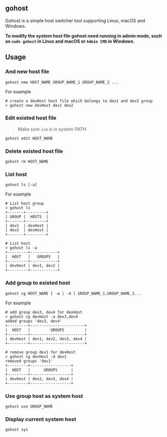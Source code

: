 ## gohost

Gohost is a simple host switcher tool supporting Linux, macOS and Windows.

**To modify the system host file gohost need running in admin mode, such as `sudo gohost` in Linux and macOS
or `Admin CMD` in Windows.**

## Usage

### And new host file

`gohost new HOST_NAME GROUP_NAME_1 GROUP_NAME_2 ... `

For example

```shell
# create a devHost host file which belongs to dev1 and dev2 group
> gohost new devHost dev1 dev2
```

### Edit existed host file
> Make sure `vim` is in system PATH

`gohost edit HOST_NAME`


### Delete existed host file

`gohost rm HOST_NAME`


### List host

`gohost ls [-a]`

For example

```shell
# List host group
> gohost ls
+-------+---------+
| GROUP |  HOSTS  |
+-------+---------+
| dev1  | devHost |
| dev2  | devHost |
+-------+---------+

# List host
> gohost ls -a
+---------+------------+
|  HOST   |   GROUPS   |
+---------+------------+
| devHost | dev1, dev2 |
+---------+------------+

```


### Add group to existed host

`gohost cg HOST_NAME [ -a | -d ] GROUP_NAME_1,GROUP_NAME_2...`

For example

```shell
# add group dev3, dev4 for devHost
> gohost cg devHost -a dev3,dev4
added groups 'dev3, dev4'
+---------+------------------------+
|  HOST   |         GROUPS         |
+---------+------------------------+
| devHost | dev1, dev2, dev3, dev4 |
+---------+------------------------+

# remove group dev1 for devHost
> gohost cg devHost -d dev1
removed groups 'dev1'
+---------+------------------+
|  HOST   |      GROUPS      |
+---------+------------------+
| devHost | dev2, dev3, dev4 |
+---------+------------------+
```


### Use group host as system host

`gohost use GROUP_NAME`


### Display current system host

`gohost sys`
